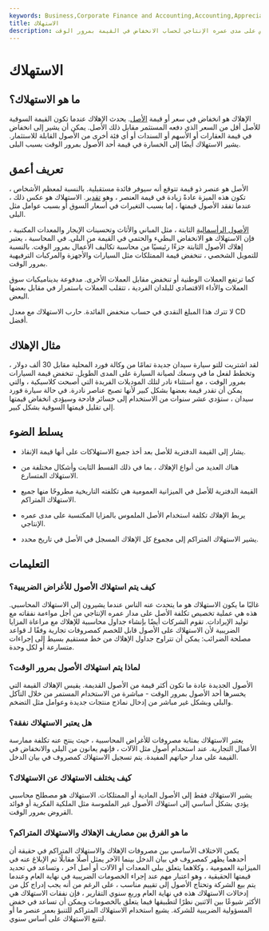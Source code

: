 ```yaml
---
keywords: Business,Corporate Finance and Accounting,Accounting,Appreciation,Assets,Depreciation,Insurance
title: الاستهلاك
description: الاستهلاك هو طريقة محاسبية لتخصيص تكلفة الأصل الملموس على مدى عمره الإنتاجي لحساب الانخفاض في القيمة بمرور الوقت.
---
```


# الاستهلاك
## ما هو الاستهلاك؟

الإهلاك هو انخفاض في سعر أو قيمة [الأصل](/assets). يحدث الإهلاك عندما تكون القيمة السوقية للأصل أقل من السعر الذي دفعه المستثمر مقابل ذلك الأصل. يمكن أن يشير إلى انخفاض في قيمة العقارات أو الأسهم أو السندات أو أي فئة أخرى من الأصول القابلة للاستثمار. يشير الاستهلاك أيضًا إلى الخسارة في قيمة أحد الأصول بمرور الوقت بسبب البلى.

## تعريف أعمق

الأصل هو عنصر ذو قيمة تتوقع أنه سيوفر فائدة مستقبلية. بالنسبة لمعظم الأشخاص ، تكون هذه الميزة عادةً زيادة في قيمة العنصر ، وهو [تقدير](/appreciation). الاستهلاك هو عكس ذلك ، عندما تفقد الأصول قيمتها ، إما بسبب التغيرات في أسعار السوق أو بسبب عوامل مثل البلى.

[الأصول الرأسمالية](/capitalimprovement) الثابتة ، مثل المباني والأثاث وتحسينات الإيجار والمعدات المكتبية ، فإن الاستهلاك هو الانخفاض البطيء والحتمي في القيمة من البلى. في المحاسبة ، يعتبر إهلاك الأصول الثابتة جزءًا رئيسيًا من محاسبة تكاليف الأعمال بمرور الوقت. بالنسبة للتمويل الشخصي ، تنخفض قيمة الممتلكات مثل السيارات والأجهزة والمركبات الترفيهية بمرور الوقت.

كما ترتفع العملات الوطنية أو تنخفض مقابل العملات الأخرى. مدفوعة بديناميكيات سوق العملات والأداء الاقتصادي للبلدان الفردية ، تتقلب العملات باستمرار في مقابل بعضها البعض.

لا تترك هذا المبلغ النقدي في حساب منخفض الفائدة. حارب الاستهلاك مع معدل CD أفضل.

## مثال الإهلاك

لقد اشتريت للتو سيارة سيدان جديدة تمامًا من وكالة فورد المحلية مقابل 30 ألف دولار ، وتخطط لفعل ما في وسعك لصيانة السيارة على المدى الطويل. تنخفض قيمة السيارات بمرور الوقت ، مع استثناء نادر لتلك الموديلات الفريدة التي أصبحت كلاسيكية ، والتي يمكن أن تقدر قيمة بعضها بشكل كبير لأنها تصبح عناصر نادرة. في حالة سيارة فورد سيدان ، ستؤدي عشر سنوات من الاستخدام إلى خسائر فادحة وسيؤدي انخفاض قيمتها إلى تقليل قيمتها السوقية بشكل كبير.

## يسلط الضوء

- يشار إلى القيمة الدفترية للأصل بعد أخذ جميع الاستهلاكات على أنها قيمة الإنقاذ.

- هناك العديد من أنواع الإهلاك ، بما في ذلك القسط الثابت وأشكال مختلفة من الاستهلاك المتسارع.

- القيمة الدفترية للأصل في الميزانية العمومية هي تكلفته التاريخية مطروحًا منها جميع الاستهلاك المتراكم.

- يربط الإهلاك تكلفة استخدام الأصل الملموس بالمزايا المكتسبة على مدى عمره الإنتاجي.

- يشير الاستهلاك المتراكم إلى مجموع كل الإهلاك المسجل في الأصل في تاريخ محدد.

## التعليمات

### كيف يتم استهلاك الأصول للأغراض الضريبية؟

غالبًا ما يكون الاستهلاك هو ما يتحدث عنه الناس عندما يشيرون إلى الاستهلاك المحاسبي. هذه هي عملية تخصيص تكلفة الأصل على مدار عمره الإنتاجي من أجل مواءمة نفقاته مع توليد الإيرادات. تقوم الشركات أيضًا بإنشاء جداول محاسبية للإهلاك مع مراعاة المزايا الضريبية لأن الاستهلاك على الأصول قابل للخصم كمصروفات تجارية وفقًا لـ قواعد مصلحة الضرائب: يمكن أن تتراوح جداول الإهلاك من خط مستقيم بسيط إلى إجراءات متسارعة أو لكل وحدة.

### لماذا يتم استهلاك الأصول بمرور الوقت؟

الأصول الجديدة عادة ما تكون أكثر قيمة من الأصول القديمة. يقيس الإهلاك القيمة التي يخسرها أحد الأصول بمرور الوقت - مباشرة من الاستخدام المستمر من خلال التآكل والبلى وبشكل غير مباشر من إدخال نماذج منتجات جديدة وعوامل مثل التضخم.

### هل يعتبر الاستهلاك نفقة؟

يعتبر الاستهلاك بمثابة مصروفات للأغراض المحاسبية ، حيث ينتج عنه تكلفة ممارسة الأعمال التجارية. عند استخدام أصول مثل الآلات ، فإنهم يعانون من البلى والانخفاض في القيمة على مدار حياتهم المفيدة. يتم تسجيل الاستهلاك كمصروف في بيان الدخل.

### كيف يختلف الاستهلاك عن الاستهلاك؟

يشير الاستهلاك فقط إلى الأصول المادية أو الممتلكات. الاستهلاك هو مصطلح محاسبي يؤدي بشكل أساسي إلى استهلاك الأصول غير الملموسة مثل الملكية الفكرية أو فوائد القروض بمرور الوقت.

### ما هو الفرق بين مصاريف الإهلاك والاستهلاك المتراكم؟

يكمن الاختلاف الأساسي بين مصروفات الإهلاك والاستهلاك المتراكم في حقيقة أن أحدهما يظهر كمصروف في بيان الدخل بينما الآخر يمثل أصلًا مقابلًا تم الإبلاغ عنه في الميزانية العمومية ، وكلاهما يتعلق ببلى المعدات أو الآلات أو أصل آخر ، وتساعد في تحديد قيمتها الحقيقية ، وهو اعتبار مهم عند إجراء الخصومات الضريبية في نهاية العام وعندما يتم بيع الشركة وتحتاج الأصول إلى تقييم مناسب ، على الرغم من أنه يجب إدراج كل من إدخالات الاستهلاك هذه في نهاية العام وربع سنوي التقارير ، فإن نفقات الاستهلاك هي الأكثر شيوعًا بين الاثنين نظرًا لتطبيقها فيما يتعلق بالخصومات ويمكن أن تساعد في خفض المسؤولية الضريبية للشركة. يشيع استخدام الاستهلاك المتراكم للتنبؤ بعمر عنصر ما أو لتتبع الاستهلاك على أساس سنوي.

